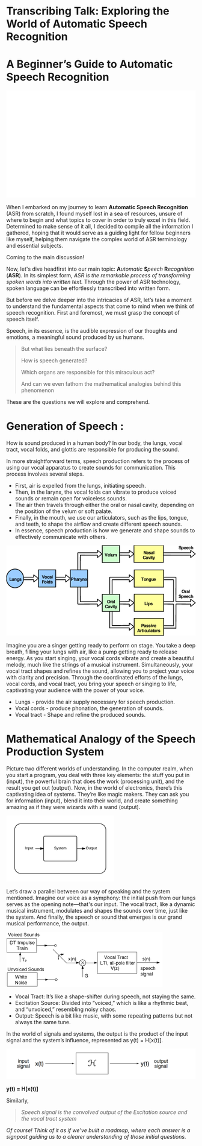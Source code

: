 
# Transcribing Talk: Exploring the World of Automatic Speech Recognition

# A Beginner’s Guide to Automatic Speech Recognition
![](https://github.com/akkirajubhavana/akkirajubhavana.github.io/blob/master/_posts/1.gif)


When I embarked on my journey to learn **Automatic Speech Recognition** (ASR) from scratch, I found myself lost in a sea of resources, unsure of where to begin and what topics to cover in order to truly excel in this field. Determined to make sense of it all, I decided to compile all the information I gathered, hoping that it would serve as a guiding light for fellow beginners like myself, helping them navigate the complex world of ASR terminology and essential subjects.

Coming to the main discussion!

Now, let's dive headfirst into our main topic: **A***utomatic* **S***peech* **R***ecognition* (**ASR**). In its simplest form, *ASR is the remarkable process of transforming spoken words into written text.* Through the power of ASR technology, spoken language can be effortlessly transcribed into written form.

But before we delve deeper into the intricacies of ASR, let’s take a moment to understand the fundamental aspects that come to mind when we think of speech recognition. First and foremost, we must grasp the concept of speech itself.

Speech, in its essence, is the audible expression of our thoughts and emotions, a meaningful sound produced by us humans.

> But what lies beneath the surface?
>
> How is speech generated?
>
> Which organs are responsible for this miraculous act?
>
> And can we even fathom the mathematical analogies behind this phenomenon

These are the questions we will explore and comprehend.

# **Generation of Speech :**

How is sound produced in a human body? In our body, the lungs, vocal tract, vocal folds, and glottis are responsible for producing the sound.

In more straightforward terms, speech production refers to the process of using our vocal apparatus to create sounds for communication. This process involves several steps.

* First, air is expelled from the lungs, initiating speech.
* Then, in the larynx, the vocal folds can vibrate to produce voiced sounds or remain open for voiceless sounds.
* The air then travels through either the oral or nasal cavity, depending on the position of the velum or soft palate.
* Finally, in the mouth, we use our articulators, such as the lips, tongue, and teeth, to shape the airflow and create different speech sounds.
* In essence, speech production is how we generate and shape sounds to effectively communicate with others.

![](https://github.com/akkirajubhavana/akkirajubhavana.github.io/blob/master/_posts/2.png)

Imagine you are a singer getting ready to perform on stage. You take a deep breath, filling your lungs with air, like a pump getting ready to release energy. As you start singing, your vocal cords vibrate and create a beautiful melody, much like the strings of a musical instrument. Simultaneously, your vocal tract shapes and refines the sound, allowing you to project your voice with clarity and precision. Through the coordinated efforts of the lungs, vocal cords, and vocal tract, you bring your speech or singing to life, captivating your audience with the power of your voice.

* Lungs - provide the air supply necessary for speech production.
* Vocal cords - produce phonation, the generation of sounds.
* Vocal tract - Shape and refine the produced sounds.

# **Mathematical Analogy of the Speech Production System**

Picture two different worlds of understanding. In the computer realm, when you start a program, you deal with three key elements: the stuff you put in (input), the powerful brain that does the work (processing unit), and the result you get out (output). Now, in the world of electronics, there’s this captivating idea of systems. They’re like magic makers. They can ask you for information (input), blend it into their world, and create something amazing as if they were wizards with a wand (output).

![](https://github.com/akkirajubhavana/akkirajubhavana.github.io/blob/master/_posts/3.png)


Let’s draw a parallel between our way of speaking and the system mentioned. Imagine our voice as a symphony: the initial push from our lungs serves as the opening note—that's our input. The vocal tract, like a dynamic musical instrument, modulates and shapes the sounds over time, just like the system. And finally, the speech or sound that emerges is our grand musical performance, the output.

  ![](https://github.com/akkirajubhavana/akkirajubhavana.github.io/blob/master/_posts/4.png)
  

* Vocal Tract: It’s like a shape-shifter during speech, not staying the same.
* Excitation Source: Divided into “voiced,” which is like a rhythmic beat, and “unvoiced,” resembling noisy chaos.
* Output: Speech is a bit like music, with some repeating patterns but not always the same tune.

In the world of signals and systems, the output is the product of the input signal and the system’s influence, represented as y(t) = H[x(t)].

![](https://github.com/akkirajubhavana/akkirajubhavana.github.io/blob/master/_posts/5.png)

**y(t) = H[x(t)]**

Similarly,

> *Speech signal is the convolved output of the Excitation source and the vocal tract system*

*Of course! Think of it as if we’ve built a roadmap, where each answer is a signpost guiding us to a clearer understanding of those initial questions.*
